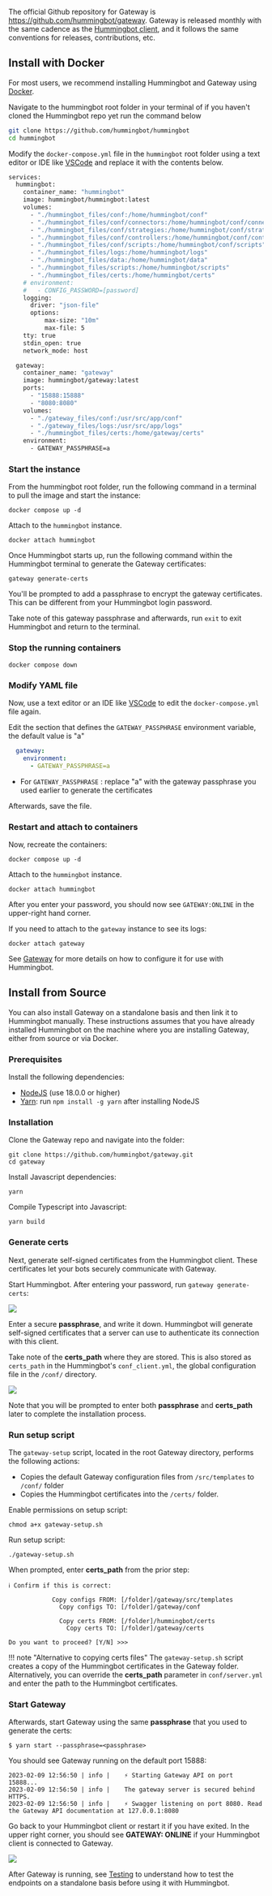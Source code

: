 The official Github repository for Gateway is https://github.com/hummingbot/gateway. Gateway is released monthly  with the same cadence as the [Hummingbot client](https://github.com/hummingbot/hummingbot), and it follows the same conventions for releases, contributions, etc.

## Install with Docker

For most users, we recommend installing Hummingbot and Gateway using [Docker](/installation/docker/).

Navigate to the hummingbot root folder in your terminal of if you haven't cloned the Hummingbot repo yet run the command below

```bash
git clone https://github.com/hummingbot/hummingbot
cd hummingbot
```

Modify the `docker-compose.yml` file in the `hummingbot` root folder using a text editor or IDE like [VSCode](https://code.visualstudio.com/) and replace it with the contents below. 

```bash
services:
  hummingbot:
    container_name: "hummingbot"
    image: hummingbot/hummingbot:latest
    volumes:
      - "./hummingbot_files/conf:/home/hummingbot/conf"
      - "./hummingbot_files/conf/connectors:/home/hummingbot/conf/connectors"
      - "./hummingbot_files/conf/strategies:/home/hummingbot/conf/strategies"
      - "./hummingbot_files/conf/controllers:/home/hummingbot/conf/controllers"
      - "./hummingbot_files/conf/scripts:/home/hummingbot/conf/scripts"
      - "./hummingbot_files/logs:/home/hummingbot/logs"
      - "./hummingbot_files/data:/home/hummingbot/data"
      - "./hummingbot_files/scripts:/home/hummingbot/scripts"
      - "./hummingbot_files/certs:/home/hummingbot/certs"
    # environment:
    #   - CONFIG_PASSWORD=[password]      
    logging:
      driver: "json-file"
      options:
          max-size: "10m"
          max-file: 5
    tty: true
    stdin_open: true
    network_mode: host

  gateway:
    container_name: "gateway"
    image: hummingbot/gateway:latest    
    ports:
      - "15888:15888"
      - "8080:8080"
    volumes:
      - "./gateway_files/conf:/usr/src/app/conf"
      - "./gateway_files/logs:/usr/src/app/logs"
      - "./hummingbot_files/certs:/home/gateway/certs"
    environment:
      - GATEWAY_PASSPHRASE=a
```


### Start the instance 

From the hummingbot root folder, run the following command in a terminal to pull the image and start the instance:

```
docker compose up -d
```

Attach to the `hummingbot` instance. 

```
docker attach hummingbot
```

Once Hummingbot starts up, run the following command within the Hummingbot terminal to generate the Gateway certificates:

```
gateway generate-certs
```

You'll be prompted to add a passphrase to encrypt the gateway certificates. This can be different from your Hummingbot login password. 

Take note of this gateway passphrase and afterwards, run `exit` to exit Hummingbot and return to the terminal. 

### Stop the running containers

```
docker compose down
```

### Modify YAML file

Now, use a text editor or an IDE like [VSCode](https://code.visualstudio.com/) to edit the `docker-compose.yml` file again.

Edit the section that defines the `GATEWAY_PASSPHRASE` environment variable, the default value is "a"

```yaml
  gateway:
    environment:
      - GATEWAY_PASSPHRASE=a
```

* For `GATEWAY_PASSPHRASE` : replace "a" with the gateway passphrase you used earlier to generate the certificates

Afterwards, save the file.

### Restart and attach to containers

Now, recreate the containers:
```
docker compose up -d
```

Attach to the `hummingbot` instance. 

```
docker attach hummingbot
```

After you enter your password, you should now see `GATEWAY:ONLINE` in the upper-right hand corner.

If you need to attach to the `gateway` instance to see its logs:

```
docker attach gateway
```

See [Gateway](https://docs.hummingbot.org/gateway/) for more details on how to configure it for use with Hummingbot.


## Install from Source

You can also install Gateway on a standalone basis and then link it to Hummingbot manually. These instructions assumes that you have already installed Hummingbot on the machine where you are installing Gateway, either from source or via Docker.

### Prerequisites

Install the following dependencies:

- [NodeJS](https://nodejs.org/) (use 18.0.0 or higher)
- [Yarn](https://yarnpkg.com/): run `npm install -g yarn` after installing NodeJS

### Installation

Clone the Gateway repo and navigate into the folder:
```
git clone https://github.com/hummingbot/gateway.git
cd gateway
```

Install Javascript dependencies:
```
yarn
```

Compile Typescript into Javascript:
```
yarn build
```

### Generate certs

Next, generate self-signed certificates from the Hummingbot client. These certificates let your bots securely communicate with Gateway.

Start Hummingbot. After entering your password, run `gateway generate-certs`:

[![](./generate-certs.png)](./generate-certs.png)

Enter a secure **passphrase**, and write it down. Hummingbot will generate self-signed certificates that a server can use to authenticate its connection with this client.

Take note of the **certs_path** where they are stored. This is also stored as `certs_path` in the Hummingbot's `conf_client.yml`, the global configuration file in the `/conf/` directory.

[![](./certs-path.png)](./certs-path.png)

Note that you will be prompted to enter both **passphrase** and **certs_path** later to complete the installation process.

### Run setup script

The `gateway-setup` script, located in the root Gateway directory, performs the following actions:

* Copies the default Gateway configuration files from `/src/templates` to `/conf/` folder
* Copies the Hummingbot certificates into the `/certs/` folder.

Enable permissions on setup script:
```
chmod a+x gateway-setup.sh
```

Run setup script:
```
./gateway-setup.sh
```

When prompted, enter **certs_path** from the prior step:

```
ℹ️ Confirm if this is correct:

            Copy configs FROM: [/folder]/gateway/src/templates
              Copy configs TO: [/folder]/gateway/conf

              Copy certs FROM: [/folder]/hummingbot/certs
                Copy certs TO: [/folder]/gateway/certs

Do you want to proceed? [Y/N] >>> 
```


!!! note "Alternative to copying certs files"
    The `gateway-setup.sh` script creates a copy of the Hummingbot certificates in the Gateway folder. Alternatively, you can override the **certs_path** parameter in `conf/server.yml` and enter the path to the Hummingbot certificates.


### Start Gateway

Afterwards, start Gateway using the same **passphrase** that you used to generate the certs:

```
$ yarn start --passphrase=<passphrase>
```

You should see Gateway running on the default port 15888:
```
2023-02-09 12:56:50 | info | 	⚡️ Starting Gateway API on port 15888...
2023-02-09 12:56:50 | info | 	The gateway server is secured behind HTTPS.
2023-02-09 12:56:50 | info | 	⚡️ Swagger listening on port 8080. Read the Gateway API documentation at 127.0.0.1:8080
```

Go back to your Hummingbot client or restart it if you have exited. In the upper right corner, you should see **GATEWAY: ONLINE** if your Hummingbot client is connected to Gateway.

[![](./gateway-status.png)](./gateway-status.png)

After Gateway is running, see [Testing](testing.md) to understand how to test the endpoints on a standalone basis before using it with Hummingbot.

